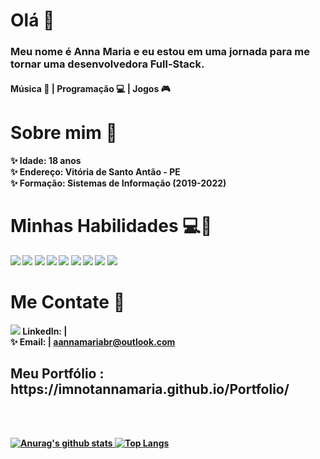 # Olá 🌟
<h3>Meu nome é <b>Anna Maria<b> e eu estou em uma jornada para me tornar uma desenvolvedora Full-Stack.</h3>

<h4>Música 🎸 | Programação 💻 | Jogos 🎮</h4>

# Sobre mim 🔎
✨ Idade:  18 anos
<br>
✨ Endereço: Vitória de Santo Antão - PE 
<br>
✨ Formação: Sistemas de Informação (2019-2022)
<br>

# Minhas Habilidades 💻🚀 
<img src="https://img.shields.io/badge/Unity-100000?style=for-the-badge&logo=unity&logoColor=white" />
<img src="https://img.shields.io/badge/jQuery-0769AD?style=for-the-badge&logo=jquery&logoColor=white" />
<img src="https://img.shields.io/badge/Bootstrap-563D7C?style=for-the-badge&logo=bootstrap&logoColor=white" />
<img src="https://img.shields.io/badge/React_Native-20232A?style=for-the-badge&logo=react&logoColor=61DAFB" />
<img src="https://img.shields.io/badge/HTML5-E34F26?style=for-the-badge&logo=html5&logoColor=white" />
<img src="https://img.shields.io/badge/CSS3-1572B6?style=for-the-badge&logo=css3&logoColor=white" />
<img src="https://img.shields.io/badge/JavaScript-F7DF1E?style=for-the-badge&logo=javascript&logoColor=black" />
<img src="https://img.shields.io/badge/TypeScript-007ACC?style=for-the-badge&logo=typescript&logoColor=white" />
<img src="https://img.shields.io/badge/React-20232A?style=for-the-badge&logo=react&logoColor=61DAFB" />



# Me Contate 📧

<a href="https://www.linkedin.com/in/anna-maria-573801191/"><img src="https://emojis.slackmojis.com/emojis/images/1470343326/711/linkedin.png?1470343326" /></a>
LinkedIn: | 
<br>
✨ Email: | aannamariabr@outlook.com
<br>

<h2> Meu Portfólio : https://imnotannamaria.github.io/Portfolio/ </h2>

<br>
<br>

[![Anurag's github stats](https://github-readme-stats.vercel.app/api?username=imnotannamaria&show_icons=true&theme=radical)
![Top Langs](https://github-readme-stats.vercel.app/api/top-langs/?username=imnotannamaria&layout=compact)](https://github.com/anuraghazra/github-readme-stats)


